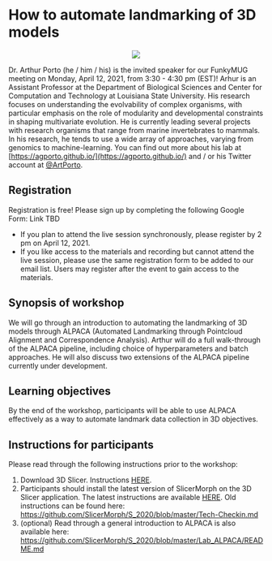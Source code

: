 # How to automate landmarking of 3D models

<p align="center">
  <img src="https://pbs.twimg.com/profile_images/1171395650774286336/gvwf7__v_400x400.jpg" />
</p>

Dr. Arthur Porto (he / him / his) is the invited speaker for our FunkyMUG meeting on Monday, April 12, 2021, from 3:30 - 4:30 pm (EST)!
Arhur is an Assistant Professor at the Department of Biological Sciences and Center for Computation and Technology at Louisiana State University. 
His research focuses on understanding the evolvability of complex organisms, with particular emphasis on the role of modularity and developmental constraints in shaping multivariate evolution. 
He is currently leading several projects with research organisms that range from marine invertebrates to mammals. In his research, he tends to use a wide array of approaches, varying from genomics to machine-learning. 
You can find out more about his lab at [https://agporto.github.io/](https://agporto.github.io/) and / or his Twitter account at [@ArtPorto](https://twitter.com/ArtPorto).

## Registration
Registration is free! Please sign up by completing the following Google Form: Link TBD
* If you plan to attend the live session synchronously, please register by 2 pm on April 12, 2021. 
* If you like access to the materials and recording but cannot attend the live session, please use the same registration form to be added to our email list. Users may register after the event to gain access to the materials. 

## Synopsis of workshop
We will go through an introduction to automating the landmarking of 3D models through ALPACA (Automated Landmarking through Pointcloud Alignment and Correspondence Analysis).
Arthur will do a full walk-through of the ALPACA pipeline, including choice of hyperparameters and batch approaches. 
He will also discuss two extensions of the ALPACA pipeline currently under development.

## Learning objectives
By the end of the workshop, participants will be able to use ALPACA effectively as a way to automate landmark data collection in 3D objectives.

## Instructions for participants
Please read through the following instructions prior to the workshop:
1. Download 3D Slicer. Instructions [HERE](https://download.slicer.org/).
2. Participants should install the latest version of SlicerMorph on the 3D Slicer application. The latest instructions are available [HERE](https://slicermorph.github.io/). Old instructions can be found here: 
https://github.com/SlicerMorph/S_2020/blob/master/Tech-Checkin.md 
3. (optional) Read through a general introduction to ALPACA is also available here: 
https://github.com/SlicerMorph/S_2020/blob/master/Lab_ALPACA/README.md
